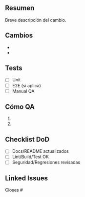 ## Resumen

Breve descripción del cambio.

## Cambios

-
-

## Tests

- [ ] Unit
- [ ] E2E (si aplica)
- [ ] Manual QA

## Cómo QA

1.
2.

## Checklist DoD

- [ ] Docs/README actualizados
- [ ] Lint/Build/Test OK
- [ ] Seguridad/Regresiones revisadas

## Linked Issues

Closes #
